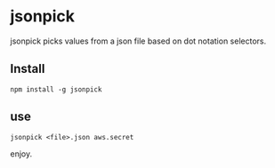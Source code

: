 # jsonpick

jsonpick picks values from a json file based on dot notation selectors.

## Install

    npm install -g jsonpick

## use

    jsonpick <file>.json aws.secret

enjoy.
